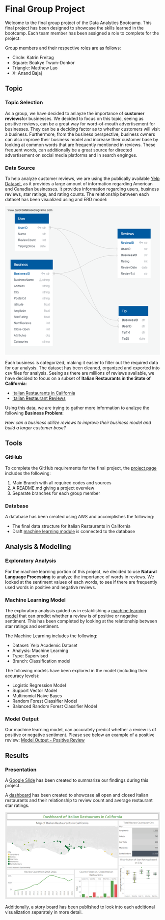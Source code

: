 # Final Group Project 

Welcome to the final group project of the Data Analytics Bootcamp. This final project has been designed to showcase the skills learned in the bootcamp.
Each team member has been assigned a role to complete for the project: 

Group members and their respective roles are as follows:
- Circle: Katrin Freitag
- Square: Boakye Twum-Donkor
- Triangle: Matthew Lao
- X: Anand Bajaj

## Topic

### Topic Selection
As a group, we have decided to anlayze the importance of **customer reviews**for businesses. We decided to focus on this topic, seeing as positive reviews, can be a great way for word-of-mouth advertisement for businesses. They can be a deciding factor as to whether customers will visit a business. Furthermore, from the business perspective, business owners can also improve their business model and increase their customer base by looking at common words that are frequently mentioned in reviews. These frequent words, can additionally be a great source for directed advertisement on social media platforms and in search enginges. 

### Data Source
To help analyze customer reviews, we are using the publically available [Yelp Dataset](https://www.yelp.com/dataset/), as it provides a large amount of information regarding American and Canadian businesses. It provides information regarding users, business reviews, star ratings, and rating counts. The relationship between each dataset has been visualized using and ERD model:

![ERD](images/Yelp_ERD.png)


Each business is categorized, making it easier to filter out the required data for our analysis. The dataset has been cleaned, organized and exported into csv files for analysis. Seeing as there are millions of reviews available, we have decided to focus on a subset of **Italian Restaurants in the State of California**:

- [Italian Restaurants in California](resources/yelp_business_dataset_italian_restaurant_clean.csv)
- [Italian Restaurant Reviews](resources/yelp_reviews_Italian_Restaurant_cleanimport.csv)


Using this data, we are trying to gather more information to analzye the following **Business Problem**: 

*How can a business utilize reviews to improve their business model and build a larger customer base?*

## Tools 

### GitHub 
To complete the GitHub requirements for the final project, the [project page](https://github.com/KF59874/final_group_project) includes the following: 
1. Main Branch with all required codes and sources
2. A README.md giving a project overview
3. Separate branches for each group member

### Database
A database has been created using AWS and accomplishes the following:
- The final data structure for Italian Restaurants in California
- Draft [machine learning module](images/Machine_learning.png) is connected to the database

## Analysis & Modelling

### Exploratory Analysis
For the machine learning portion of this project, we decided to use **Natural Language Processing** to analyze the importance of words in reviews. We looked at the sentiment values of each words, to see if there are frequently used words in positive and negative reviews. 

### Machine Learning Model
The exploratory analysis guided us in establishing a [machine learning model](src/yelp_ml_model) that can predict whether a review is of positive or negative sentiment. This has been completed by looking at the relationship between star ratings and sentiment.

The Machine Learning includes the following:
- Dataset: Yelp Academic Dataset
- Analysis: Machine Learning
- Type: Supervised
- Branch: Classification model

The following models have been explored in the model (including their accuracy levels):
- Logistic Regression Model
- Support Vector Model
- Multinomial Naive Bayes
- Random Forest Classifier Model
- Balanced Random Forest Classifier Model 

### Model Output
Our machine learning model, can accurately predict whether a review is of positive or negative sentiment. Please see below an example of a positive review:
[Model Output - Positive Review](images/pos_model_output)

## Results


### Presentation
A [Google Slide](https://docs.google.com/presentation/d/1H_uyNrVu5GQB9j9eYNoXr4UrZ_MOYtHKkx7B3Pkjguo/edit?usp=sharing) has been created to summarize our findings during this project.

A [dashboard](https://public.tableau.com/app/profile/kf3279/viz/DashboardofItalianRestaurantsinCalifornia/DashboardofItalianRestauransinCalifornia?publish=yes) has  been created to showcase all open and closed Italian restaurants and their relationship to review count and average restaurant star ratings. 

![Dashboard Visual](images/dashboard.PNG)

Additionally, a [story board](https://public.tableau.com/app/profile/kf3279/viz/StoryboardofItalianRestaurantsinCalifornia/ItalianRestaurantsinCA?publish=yes) has been published to look into each additional visualization separately in more detail. 
